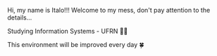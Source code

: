 Hi, my name is Italo!!! 
Welcome to my mess, don't pay attention to the details...

Studying Information Systems - UFRN 👨‍🎓

This environment will be improved every day 🍀

